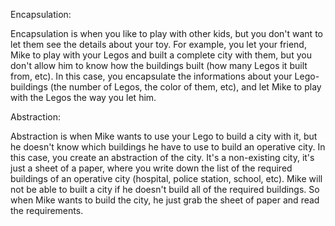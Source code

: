 Encapsulation:

Encapsulation is when you like to play with other kids, but you don't want to let them see the details about your toy.
For example, you let your friend, Mike to play with your Legos and built a complete city with them, 
but you don't allow him to know how the buildings built (how many Legos it built from, etc).
In this case, you encapsulate the informations about your Lego-buildings (the number of Legos, the color of them, etc), 
and let Mike to play with the Legos the way you let him.

Abstraction:

Abstraction is when Mike wants to use your Lego to build a city with it, but he doesn't know which 
buildings he have to use to build an operative city.
In this case, you create an abstraction of the city.
It's a non-existing city, it's just a sheet of a paper, where you write down the list of the 
required buildings of an operative city (hospital, police station, school, etc). 
Mike will not be able to built a city if he doesn't build all of the required buildings.
So when Mike wants to build the city, he just grab the sheet of paper and read the requirements.
